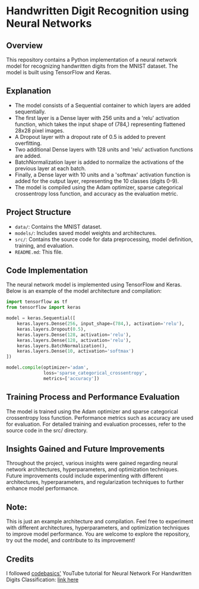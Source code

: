 # Handwritten Digit Recognition using Neural Networks

## Overview
This repository contains a Python implementation of a neural network model for recognizing handwritten digits from the MNIST dataset. The model is built using TensorFlow and Keras.

## Explanation
- The model consists of a Sequential container to which layers are added sequentially.
- The first layer is a Dense layer with 256 units and a 'relu' activation function, which takes the input shape of (784,) representing flattened 28x28 pixel images.
- A Dropout layer with a dropout rate of 0.5 is added to prevent overfitting.
- Two additional Dense layers with 128 units and 'relu' activation functions are added.
- BatchNormalization layer is added to normalize the activations of the previous layer at each batch.
- Finally, a Dense layer with 10 units and a 'softmax' activation function is added for the output layer, representing the 10 classes (digits 0-9).
- The model is compiled using the Adam optimizer, sparse categorical crossentropy loss function, and accuracy as the evaluation metric.

## Project Structure

- `data/`: Contains the MNIST dataset.
- `models/`: Includes saved model weights and architectures.
- `src/`: Contains the source code for data preprocessing, model definition, training, and evaluation.
- `README.md`: This file.

## Code Implementation

The neural network model is implemented using TensorFlow and Keras. Below is an example of the model architecture and compilation:

```python
import tensorflow as tf
from tensorflow import keras

model = keras.Sequential([
    keras.layers.Dense(256, input_shape=(784,), activation='relu'),
    keras.layers.Dropout(0.5),
    keras.layers.Dense(128, activation='relu'),
    keras.layers.Dense(128, activation='relu'),
    keras.layers.BatchNormalization(),
    keras.layers.Dense(10, activation='softmax')
])

model.compile(optimizer='adam',
              loss='sparse_categorical_crossentropy',
              metrics=['accuracy'])
```

## Training Process and Performance Evaluation
The model is trained using the Adam optimizer and sparse categorical crossentropy loss function. Performance metrics such as accuracy are used for evaluation. For detailed training and evaluation processes, refer to the source code in the src/ directory.

## Insights Gained and Future Improvements
Throughout the project, various insights were gained regarding neural network architectures, hyperparameters, and optimization techniques. Future improvements could include experimenting with different architectures, hyperparameters, and regularization techniques to further enhance model performance.

## Note:
This is just an example architecture and compilation. Feel free to experiment with different architectures, hyperparameters, and optimization techniques to improve model performance. You are welcome to explore the repository, try out the model, and contribute to its improvement!


## Credits
I followed [codebasics'](https://www.youtube.com/@codebasics) YouTube tutorial for Neural Network For Handwritten Digits Classification: [link here](https://www.youtube.com/watch?v=iqQgED9vV7k&t=861s)



